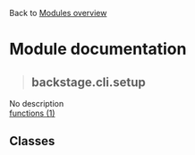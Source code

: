 Back to [Modules overview](https://github.com/pyrustic/backstage/blob/master/docs/modules/README.md)
  
# Module documentation
>## backstage.cli.setup
No description
<br>
[functions (1)](https://github.com/pyrustic/backstage/blob/master/docs/modules/content/backstage.cli.setup/functions.md)


## Classes

